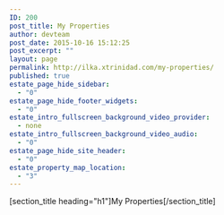 ```yaml
---
ID: 200
post_title: My Properties
author: devteam
post_date: 2015-10-16 15:12:25
post_excerpt: ""
layout: page
permalink: http://ilka.xtrinidad.com/my-properties/
published: true
estate_page_hide_sidebar:
  - "0"
estate_page_hide_footer_widgets:
  - "0"
estate_intro_fullscreen_background_video_provider:
  - none
estate_intro_fullscreen_background_video_audio:
  - "0"
estate_page_hide_site_header:
  - "0"
estate_property_map_location:
  - "3"
---
```

[section_title heading="h1"]My Properties[/section_title]